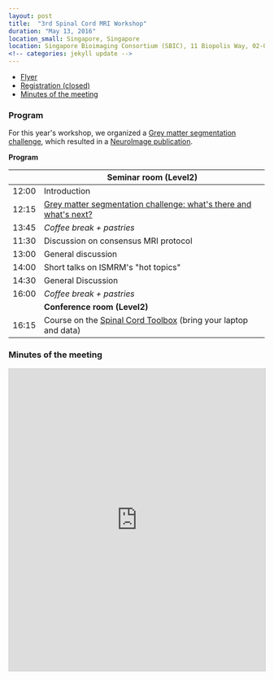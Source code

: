 ```yaml
---
layout: post
title:  "3rd Spinal Cord MRI Workshop"
duration: "May 13, 2016"
location_small: Singapore, Singapore
location: Singapore Bioimaging Consortium (SBIC), 11 Biopolis Way, 02-02 Helios, Singapore 138667
<!-- categories: jekyll update -->
---
```

- [Flyer](https://goo.gl/NhywD8)
- [Registration (closed)](https://goo.gl/forms/W17zqKMfpv)
- [Minutes of the meeting](#minutes-of-the-meeting)

### Program

For this year's workshop, we organized a [Grey matter segmentation challenge](http://goo.gl/h4AVar), which resulted in a [NeuroImage publication](https://www.ncbi.nlm.nih.gov/pubmed/28286318).

**Program**

| | Seminar room (Level2) |
|---|---|
| 12:00 | Introduction |
| 12:15 | [Grey matter segmentation challenge: what's there and what's next?](http://goo.gl/h4AVar) |
| 13:45 | *Coffee break + pastries* |
| 11:30 | Discussion on consensus MRI protocol |
| 13:00 | General discussion |
| 14:00 | Short talks on ISMRM's "hot topics" |
| 14:30 | General Discussion |
| 16:00 | *Coffee break + pastries* |
| | **Conference room (Level2)** |
| 16:15 | Course on the [Spinal Cord Toolbox](https://github.com/neuropoly/spinalcordtoolbox) (bring your laptop and data) |

### Minutes of the meeting

<iframe src="https://www.slideshare.net/slideshow/embed_code/key/jWc37C4ehIPVRj" width="800" height="594" frameborder="0" marginwidth="0" marginheight="0" scrolling="no" style="border:1px solid #CCC; border-width:1px; margin-bottom:5px; max-width: 100%;" allowfullscreen> </iframe>
